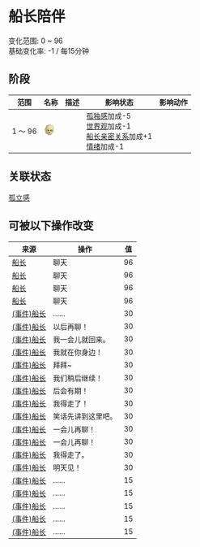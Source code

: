 # 船长陪伴  
变化范围: 0 ~ 96  
基础变化率: -1 / 每15分钟  
## 阶段  
范围  |  名称  |  描述  |  影响状态  |  影响动作  
----  |  ----  |  ----  |  ----  |  ----  
1 ～ 96  |  <img decoding="async" src="Sprite/Skull.png" style="width:20px;">  |    |  [孤独感](Loneliness.md)加成-5<br>[世界观](Structure.md)加成-1<br>[船长亲密关系](CaptainPropinquity.md)加成+1<br>[情绪](Morale.md)加成-1  |    
## 关联状态  
[孤立感](Isolation.md)  
## 可被以下操作改变  
来源  |  操作  |  值  
----  |  ----  |  ----  
[船长](Captain.md)  |  聊天  |  96  
[船长](Captain.md)  |  聊天  |  96  
[船长](Captain.md)  |  聊天  |  96  
[船长](Captain.md)  |  聊天  |  96  
[(事件)船长](Event_Captain1a.md)  |  ……  |  30  
[(事件)船长](Event_Captain1b.md)  |  以后再聊！  |  30  
[(事件)船长](Event_Captain1c.md)  |  我一会儿就回来。  |  30  
[(事件)船长](Event_Captain1d.md)  |  我就在你身边！  |  30  
[(事件)船长](Event_Captain1e.md)  |  拜拜~  |  30  
[(事件)船长](Event_Captain2a.md)  |  我们稍后继续！  |  30  
[(事件)船长](Event_Captain2b.md)  |  后会有期！  |  30  
[(事件)船长](Event_Captain2c.md)  |  我得走了！  |  30  
[(事件)船长](Event_Captain2d.md)  |  笑话先讲到这里吧。  |  30  
[(事件)船长](Event_Captain3a.md)  |  一会儿再聊！  |  30  
[(事件)船长](Event_Captain3b.md)  |  一会儿再聊！  |  30  
[(事件)船长](Event_Captain3c.md)  |  我得走了。  |  30  
[(事件)船长](Event_Captain3d.md)  |  明天见！  |  30  
[(事件)船长](Event_Captain0a.md)  |  ……  |  15  
[(事件)船长](Event_Captain0b.md)  |  ……  |  15  
[(事件)船长](Event_Captain0c.md)  |  ……  |  15  
[(事件)船长](Event_Captain0d.md)  |  ……  |  15  
[(事件)船长](Event_Captain0e.md)  |  ……  |  15  
